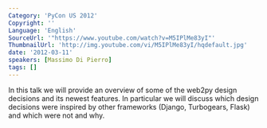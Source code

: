 ```yaml
---
Category: 'PyCon US 2012'
Copyright: ''
Language: 'English'
SourceUrl: '"https://www.youtube.com/watch?v=M5IPlMe83yI"'
ThumbnailUrl: 'http://img.youtube.com/vi/M5IPlMe83yI/hqdefault.jpg'
date: '2012-03-11'
speakers: [Massimo Di Pierro]
tags: []
---
```

In this talk we will provide an overview of some of the web2py design
decisions and its newest features. In particular we will discuss which design
decisions were inspired by other frameworks (Django, Turbogears, Flask) and
which were not and why.

